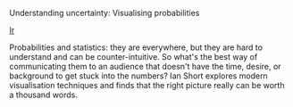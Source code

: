 Understanding uncertainty: Visualising probabilities

[Ir](https://plus.maths.org/content/understanding-uncertainty-visualising-probabilities)

Probabilities and statistics: they are everywhere, but they are hard to understand and can be counter-intuitive. So what's the best way of communicating them to an audience that doesn't have the time, desire, or background to get stuck into the numbers? Ian Short explores modern visualisation techniques and finds that the right picture really can be worth a thousand words.